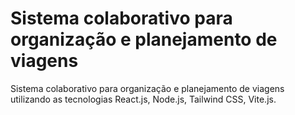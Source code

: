# Sistema colaborativo para organização e planejamento de viagens
Sistema colaborativo para organização e planejamento de viagens utilizando as tecnologias React.js, Node.js, Tailwind CSS, Vite.js.
